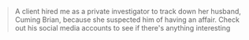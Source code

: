 >A client hired me as a private investigator to track down her husband, Cuming Brian, because she suspected him of having an affair. Check out his social media accounts to see if there's anything interesting